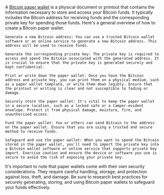 A <a href="bitcoin-paper-wallet.org">Bitcoin paper wallet</a> is a physical document or printout that contains the information necessary to store and access your Bitcoin funds. It typically includes the Bitcoin address for receiving funds and the corresponding private key for spending those funds. Here's a general overview of how to create a Bitcoin paper wallet:

    Generate a new Bitcoin address: You can use a trusted Bitcoin wallet software or an online service to generate a new Bitcoin address. This address will be used to receive funds.

    Generate the corresponding private key: The private key is required to access and spend the Bitcoin associated with the generated address. It is crucial to ensure that the private key is generated securely and kept confidential.

    Print or write down the paper wallet: Once you have the Bitcoin address and private key, you can print them on a physical medium, such as a paper wallet template, or write them down legibly. Ensure that the printout or writing is clear and not susceptible to fading or damage.

    Securely store the paper wallet: It's vital to keep the paper wallet in a secure location, such as a locked safe or a tamper-evident envelope. Protect it from physical damage, moisture, fire, and unauthorized access.

    Fund the paper wallet: You or others can send Bitcoin to the address on the paper wallet. Ensure that you are using a trusted and secure method to receive funds.

    Safeguard and use the paper wallet: When you want to spend the Bitcoin stored in the paper wallet, you'll need to import the private key into a Bitcoin wallet software or online service that supports private key import. Exercise caution and ensure the device or software you use is secure to avoid the risk of exposing your private key.

It's important to note that paper wallets come with their own security considerations. They require careful handling, storage, and protection against loss, theft, and damage. Be sure to research best practices for securely generating, storing, and using Bitcoin paper wallets to safeguard your funds effectively.
